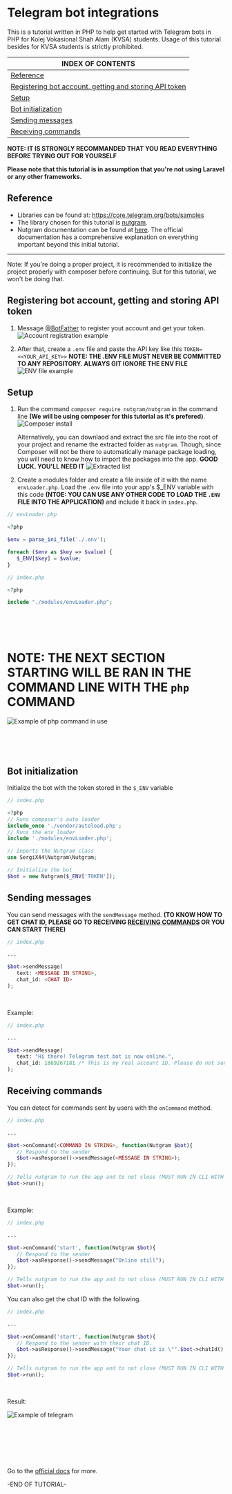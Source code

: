 # Telegram bot integrations 

This is a tutorial written in PHP to help get started with Telegram bots in PHP for Kolej Vokasional Shah Alam (KVSA) students. Usage of this tutorial besides for KVSA students is strictly prohibited.

| INDEX OF CONTENTS
|-
| [Reference](#reference)
| [Registering bot account, getting and storing API token](#registering-bot-account-getting-and-storing-api-token)
| [Setup](#setup)
| [Bot initialization](#bot-initialization)
| [Sending messages](#sending-messages)
| [Receiving commands](#receiving-commands)

**NOTE: IT IS STRONGLY RECOMMANDED THAT YOU READ EVERYTHING BEFORE TRYING OUT FOR YOURSELF**

**Please note that this tutorial is in assumption that you're not using Laravel or any other frameworks.**

## Reference
- Libraries can be found at: https://core.telegram.org/bots/samples
- The library chosen for this tutorial is [nutgram](https://github.com/nutgram/nutgram).
- Nutgram documentation can be found at [here](https://nutgram.dev/docs/introduction). The official documentation has  a comprehensive explanation on everything important beyond this initial tutorial.

---

Note: If you're doing a proper project, it is recommended to initialize the project properly with composer before continuing. But for this tutorial, we won't be doing that.

## Registering bot account, getting and storing API token

1. Message [@BotFather](https://t.me/botfather) to register yout account and get your token.
![Account registration example](./Account%20registration%20example.jpg)

2. After that, create a ```.env``` file and paste the API key like this ```TOKEN=<<YOUR_API_KEY>>```
 **NOTE: THE .ENV FILE MUST NEVER BE COMMITTED TO ANY REPOSITORY. ALWAYS GIT IGNORE THE ENV FILE**
 ![ENV file example](./ENV%20file%20example.jpg)

## Setup
1. Run the command ```composer require nutgram/nutgram``` in the command line **(We will be using composer for this tutorial as it's prefered)**.
   ![Composer install](./Composer%20example.jpg)

   Alternatively, you can downlaod and extract the src file into the root of your project and rename the extracted folder as ```nutgram```. Though, since Composer will not be there to automatically manage package loading, you will need to know how to import the packages into the app. **GOOD LUCK. YOU'LL NEED IT**
      ![Extracted list](./Extracted%20file%20list.jpg)

2. Create a modules folder and create a file inside of it with the name ```envLoader.php```. Load the ```.env``` file into your app's $_ENV variable with this code **(NTOE: YOU CAN USE ANY OTHER CODE TO LOAD THE ```.ENV``` FILE INTO THE APPLICATION)** and include it back in ```index.php```.
```php
// envLoader.php

<?php

$env = parse_ini_file('./.env');

foreach ($env as $key => $value) {
   $_ENV[$key] = $value;
}
```
```php
// index.php

<?php

include "./modules/envLoader.php";
```

<br>
<br>
<br>

# NOTE: THE NEXT SECTION STARTING WILL BE RAN IN THE COMMAND LINE WITH THE ```php``` COMMAND

![Example of php command in use](./Example%20of%20using%20php%20command.jpg)

<br>
<br>
<br>

## Bot initialization
Initialize the bot with the token stored in the ```$_ENV``` variable

```php
// index.php

<?php
// Runs composer's auto loader
include_once './vendor/autoload.php';
// Runs the env loader
include './modules/envLoader.php';

// Inports the Nutgram class
use SergiX44\Nutgram\Nutgram;

// Initialize the bot
$bot = new Nutgram($_ENV['TOKEN']);
```

## Sending messages
You can send messages with the ```sendMessage``` method. **(TO KNOW HOW TO GET CHAT ID, PLEASE GO TO RECEIVING [RECEIVING COMMANDS](#receiving-commands) OR YOU CAN START THERE)**
```php
// index.php

...

$bot->sendMessage(
   text: <MESSAGE IN STRING>,
   chat_id: <CHAT ID>
);
```
<br>

Example:
```php
// index.php

...

$bot->sendMessage(
   text: "Hi there! Telegram test bot is now online.",
   chat_id: 1869267181 /* This is my real account ID. Please do not send any messages to me */
);
```

## Receiving commands
You can detect for commands sent by users with the ```onCommand``` method.

````php
// index.php

...

$bot->onCommand(<COMMAND IN STRING>, function(Nutgram $bot){
   // Respond to the sender
   $bot->asResponse()->sendMessage(<MESSAGE IN STRING>);
});

// Tells nutgram to run the app and to not close (MUST RUN IN CLI WITH php COMMAND)
$bot->run();

````
<br>

Example:
````php
// index.php

...

$bot->onCommand('start', function(Nutgram $bot){
   // Respond to the sender
   $bot->asResponse()->sendMessage("Online still");
});

// Tells nutgram to run the app and to not close (MUST RUN IN CLI WITH php COMMAND)
$bot->run();

````
You can also get the chat ID with the following.
````php
// index.php

...

$bot->onCommand('start', function(Nutgram $bot){
   // Respond to the sender with their chat ID.
   $bot->asResponse()->sendMessage("Your chat id is \"".$bot->chatId()."\"");
});

// Tells nutgram to run the app and to not close (MUST RUN IN CLI WITH php COMMAND)
$bot->run();

````
<br>

Result:

![Example of telegram](./Example%20of%20response.jpeg)

<br>
<br>
<br>
<br>
<br>

Go to the [official docs](https://nutgram.dev/docs/introduction) for more.

-END OF TUTORIAL-